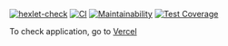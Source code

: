 [![hexlet-check](https://github.com/Boristhblade/frontend-project-lvl3/actions/workflows/hexlet-check.yml/badge.svg)](https://github.com/Boristhblade/frontend-project-lvl3/actions/workflows/hexlet-check.yml)
[![CI](https://github.com/Boristhblade/frontend-project-lvl3/actions/workflows/myWorkflow.yml/badge.svg)](https://github.com/Boristhblade/frontend-project-lvl3/actions/workflows/myWorkflow.yml)
[![Maintainability](https://api.codeclimate.com/v1/badges/90bb36fbbea129bc3e17/maintainability)](https://codeclimate.com/github/Boristhblade/frontend-project-lvl3/maintainability)
[![Test Coverage](https://api.codeclimate.com/v1/badges/90bb36fbbea129bc3e17/test_coverage)](https://codeclimate.com/github/Boristhblade/frontend-project-lvl3/test_coverage)


To check application, go to [Vercel](https://vercel.com/boristhblade/frontend-project-lvl3)